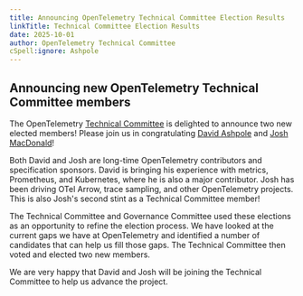```yaml
---
title: Announcing OpenTelemetry Technical Committee Election Results
linkTitle: Technical Committee Election Results
date: 2025-10-01
author: OpenTelemetry Technical Committee
cSpell:ignore: Ashpole
---
```


## Announcing new OpenTelemetry Technical Committee members

The OpenTelemetry
[Technical Committee](https://github.com/open-telemetry/community/blob/main/community-members.md#technical-committee)
is delighted to announce two new elected members! Please join us in
congratulating [David Ashpole](https://github.com/dashpole) and
[Josh MacDonald](https://github.com/jmacd)!

Both David and Josh are long-time OpenTelemetry contributors and specification
sponsors. David is bringing his experience with metrics, Prometheus, and
Kubernetes, where he is also a major contributor. Josh has been driving OTel
Arrow, trace sampling, and other OpenTelemetry projects. This is also Josh's
second stint as a Technical Committee member!

The Technical Committee and Governance Committee used these elections as an
opportunity to refine the election process. We have looked at the current gaps
we have at OpenTelemetry and identified a number of candidates that can help us
fill those gaps. The Technical Committee then voted and elected two new members.

We are very happy that David and Josh will be joining the Technical Committee to
help us advance the project.
